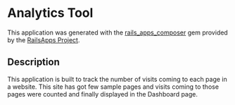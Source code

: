 Analytics Tool
=========

This application was generated with the [rails_apps_composer](https://github.com/RailsApps/rails_apps_composer) gem
provided by the [RailsApps Project](http://railsapps.github.io/).

Description
------------

This application is built to track the number of visits coming to each page in a website.
This site has got few sample pages and visits coming to those pages were counted and finally displayed in the Dashboard page.